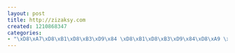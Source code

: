 ```yaml
--- 
layout: post
title: http://zizaksy.com
created: 1210868347
categories: 
- "\xD8\xA7\xD8\xB1\xD8\xB3\xD9\x84 \xD8\xB1\xD8\xB3\xD9\x84\xD8\xA9 \xD8\xA7\xD8\xB3 \xD8\xA7\xD9\x85 \xD8\xA7\xD8\xB3 \xD9\x84\xD9\x85\xD9\x86 \xD8\xAA\xD8\xAD\xD8\xA8"
---
```


